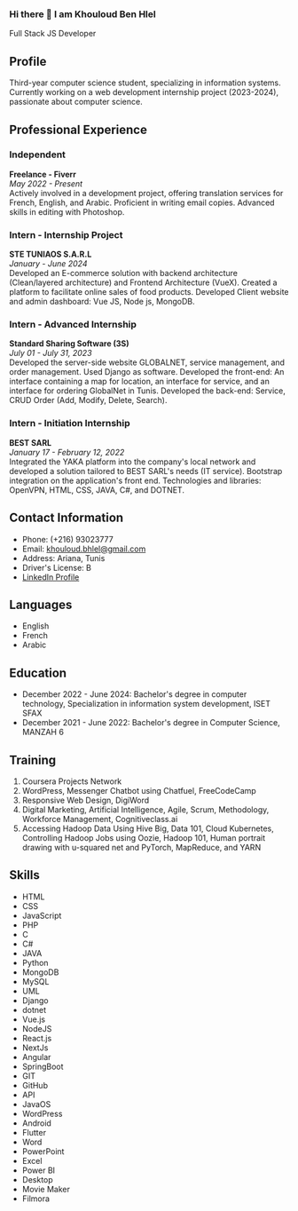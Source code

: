 ### Hi there 👋 I am  Khouloud Ben Hlel 
Full Stack JS Developer

## Profile
Third-year computer science student, specializing in information systems. Currently working on a web development internship project (2023-2024), passionate about computer science.

## Professional Experience

### Independent
**Freelance - Fiverr**  
*May 2022 - Present*  
Actively involved in a development project, offering translation services for French, English, and Arabic. Proficient in writing email copies. Advanced skills in editing with Photoshop.

### Intern - Internship Project
**STE TUNIAOS S.A.R.L**  
*January - June 2024*  
Developed an E-commerce solution with backend architecture (Clean/layered architecture) and Frontend Architecture (VueX). Created a platform to facilitate online sales of food products. Developed Client website and admin dashboard: Vue JS, Node js, MongoDB.

### Intern - Advanced Internship
**Standard Sharing Software (3S)**  
*July 01 - July 31, 2023*  
Developed the server-side website GLOBALNET, service management, and order management. Used Django as software. Developed the front-end: An interface containing a map for location, an interface for service, and an interface for ordering GlobalNet in Tunis. Developed the back-end: Service, CRUD Order (Add, Modify, Delete, Search).

### Intern - Initiation Internship
**BEST SARL**  
*January 17 - February 12, 2022*  
Integrated the YAKA platform into the company's local network and developed a solution tailored to BEST SARL's needs (IT service). Bootstrap integration on the application's front end. Technologies and libraries: OpenVPN, HTML, CSS, JAVA, C#, and DOTNET.

## Contact Information
- Phone: (+216) 93023777
- Email: khouloud.bhlel@gmail.com
- Address: Ariana, Tunis
- Driver's License: B
- [LinkedIn Profile](https://www.linkedin.com/in/khouloud-ben-hlel-b4b069236/)

## Languages
- English
- French
- Arabic

## Education
- December 2022 - June 2024: Bachelor's degree in computer technology, Specialization in information system development, ISET SFAX
- December 2021 - June 2022: Bachelor's degree in Computer Science, MANZAH 6

## Training
1. Coursera Projects Network
2. WordPress, Messenger Chatbot using Chatfuel, FreeCodeCamp
3. Responsive Web Design, DigiWord
4. Digital Marketing, Artificial Intelligence, Agile, Scrum, Methodology, Workforce Management, Cognitiveclass.ai
5. Accessing Hadoop Data Using Hive Big, Data 101, Cloud Kubernetes, Controlling Hadoop Jobs using Oozie, Hadoop 101, Human portrait drawing with u-squared net and PyTorch, MapReduce, and YARN

## Skills
+ HTML
+ CSS
+ JavaScript
+ PHP
+ C
+ C#
+ JAVA
+ Python
+ MongoDB
+ MySQL
+ UML
+ Django
+ dotnet
+ Vue.js
+ NodeJS
+ React.js
+ NextJs
+ Angular
+ SpringBoot
+ GIT
+ GitHub
+ API
+ JavaOS
+ WordPress
+ Android
+ Flutter
+ Word
+ PowerPoint
+ Excel
+ Power BI
+ Desktop
+ Movie Maker
+ Filmora

